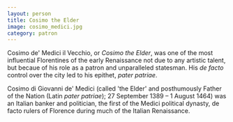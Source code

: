 ```yaml
---
layout: person
title: Cosimo the Elder
image: cosimo_medici.jpg
category: patron
---
```


Cosimo de' Medici il Vecchio, or *Cosimo the Elder*, was one of the most influential Florentines of the early Renaissance not due to any artistic talent, but becaue of his role as a patron and unparalleled statesman. His *de facto* control over the city led to his epithet, *pater patriae*.

<!-- read more -->

Cosimo di Giovanni de' Medici (called 'the Elder' and posthumously Father of the Nation (Latin *pater patriae*); 27 September 1389 – 1 August 1464) was an Italian banker and politician, the first of the Medici political dynasty, de facto rulers of Florence during much of the Italian Renaissance.

